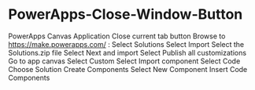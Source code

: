 # PowerApps-Close-Window-Button
PowerApps Canvas Application Close current tab button
Browse to https://make.powerapps.com/ :
Select Solutions
Select Import
Select the Solutions.zip file
Select Next and import
Select Publish all customizations
Go to app canvas
Select Custom
Select Import component
Select Code
Choose Solution 
Create Components
Select New Component
Insert Code Components
